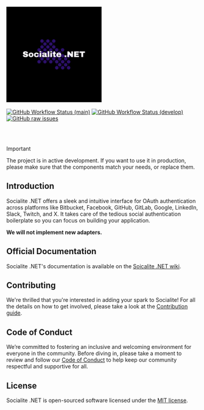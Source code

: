 <p align="left"><img width="250" height="250" src="/assets/logo-color.png" alt="Logo Socialite .NET"></p>


[![GitHub Workflow Status (main)](https://img.shields.io/github/actions/workflow/status/osscameroon/net-social-auth/delivery.yml?branch=main&label=main)](https://github.com/osscameroon/net-social-auth/actions/workflows/delivery.yml?query=branch%3Amain)
[![GitHub Workflow Status (develop)](https://img.shields.io/github/actions/workflow/status/osscameroon/net-social-auth/integration.yml?branch=develop&label=develop)](https://github.com/osscameroon/net-social-auth/actions/workflows/integration.yml?query=branch%3Adevelop)
[![GitHub raw issues](https://img.shields.io/github/issues-raw/osscameroon/net-social-auth)](https://github.com/net-social-auth/net-social-auth/issues)


<br/>
<br/>

> [!IMPORTANT]
> The project is in active development. If you want to use it in production, please make sure that the components match your needs, or replace them.


## Introduction

Socialite .NET offers a sleek and intuitive interface for OAuth authentication across platforms like Bitbucket, Facebook, GitHub, GitLab, Google, LinkedIn, Slack, Twitch, and X. It takes care of the tedious social authentication boilerplate so you can focus on building your application.

**We will not implement new adapters.**


## Official Documentation

Socialite .NET's documentation is available on the [Soicalite .NET wiki](https://github.com/osscameroon/net-social-auth/wiki).

## Contributing

We're thrilled that you're interested in adding your spark to Socialite! 
For all the details on how to get involved, please take a look 
at the [Contribution guide](CONTRIBUTING.md).

## Code of Conduct

We’re committed to fostering an inclusive and welcoming environment for everyone in the community. Before diving in, please take a moment to review and follow our [Code of Conduct](CODE_OF_CONDUCT.md) to help keep our community respectful and supportive for all.


## License

Socialite .NET is open-sourced software licensed under the [MIT license](LICENSE.md).